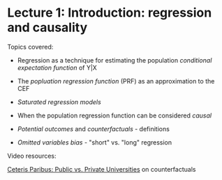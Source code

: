 # Lecture 1: Introduction: regression and causality

Topics covered:

* Regression as a technique for estimating the population <em>conditional expectation function</em> of Y|X

* The <em>popluation regression function</em> (PRF) as an approximation to the CEF

* <em>Saturated regression models</em> 

* When the population regression function can be considered <em>causal</em>

* <em>Potential outcomes</em> and <em>counterfactuals</em> - definitions

* <em>Omitted variables bias</em> - "short" vs. "long" regression

Video resources:

[Ceteris Paribus: Public vs. Private Universities](https://www.youtube.com/watch?v=iPBV3BlV7jk) on counterfactuals
